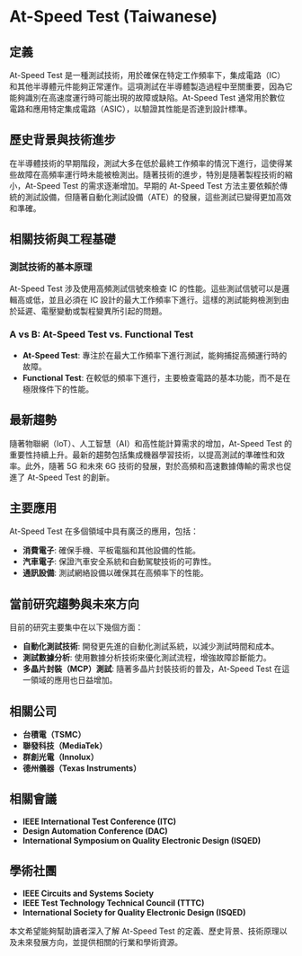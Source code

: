# At-Speed Test (Taiwanese)

## 定義
At-Speed Test 是一種測試技術，用於確保在特定工作頻率下，集成電路（IC）和其他半導體元件能夠正常運作。這項測試在半導體製造過程中至關重要，因為它能夠識別在高速度運行時可能出現的故障或缺陷。At-Speed Test 通常用於數位電路和應用特定集成電路（ASIC），以驗證其性能是否達到設計標準。

## 歷史背景與技術進步
在半導體技術的早期階段，測試大多在低於最終工作頻率的情況下進行，這使得某些故障在高頻率運行時未能被檢測出。隨著技術的進步，特別是隨著製程技術的縮小，At-Speed Test 的需求逐漸增加。早期的 At-Speed Test 方法主要依賴於傳統的測試設備，但隨著自動化測試設備（ATE）的發展，這些測試已變得更加高效和準確。

## 相關技術與工程基礎
### 測試技術的基本原理
At-Speed Test 涉及使用高頻測試信號來檢查 IC 的性能。這些測試信號可以是邏輯高或低，並且必須在 IC 設計的最大工作頻率下進行。這樣的測試能夠檢測到由於延遲、電壓變動或製程變異所引起的問題。

### A vs B: At-Speed Test vs. Functional Test
- **At-Speed Test**: 專注於在最大工作頻率下進行測試，能夠捕捉高頻運行時的故障。
- **Functional Test**: 在較低的頻率下進行，主要檢查電路的基本功能，而不是在極限條件下的性能。

## 最新趨勢
隨著物聯網（IoT）、人工智慧（AI）和高性能計算需求的增加，At-Speed Test 的重要性持續上升。最新的趨勢包括集成機器學習技術，以提高測試的準確性和效率。此外，隨著 5G 和未來 6G 技術的發展，對於高頻和高速數據傳輸的需求也促進了 At-Speed Test 的創新。

## 主要應用
At-Speed Test 在多個領域中具有廣泛的應用，包括：
- **消費電子**: 確保手機、平板電腦和其他設備的性能。
- **汽車電子**: 保證汽車安全系統和自動駕駛技術的可靠性。
- **通訊設備**: 測試網絡設備以確保其在高頻率下的性能。

## 當前研究趨勢與未來方向
目前的研究主要集中在以下幾個方面：
- **自動化測試技術**: 開發更先進的自動化測試系統，以減少測試時間和成本。
- **測試數據分析**: 使用數據分析技術來優化測試流程，增強故障診斷能力。
- **多晶片封裝（MCP）測試**: 隨著多晶片封裝技術的普及，At-Speed Test 在這一領域的應用也日益增加。

## 相關公司
- **台積電（TSMC）**
- **聯發科技（MediaTek）**
- **群創光電（Innolux）**
- **德州儀器（Texas Instruments）**

## 相關會議
- **IEEE International Test Conference (ITC)**
- **Design Automation Conference (DAC)**
- **International Symposium on Quality Electronic Design (ISQED)**

## 學術社團
- **IEEE Circuits and Systems Society**
- **IEEE Test Technology Technical Council (TTTC)**
- **International Society for Quality Electronic Design (ISQED)**

本文希望能夠幫助讀者深入了解 At-Speed Test 的定義、歷史背景、技術原理以及未來發展方向，並提供相關的行業和學術資源。